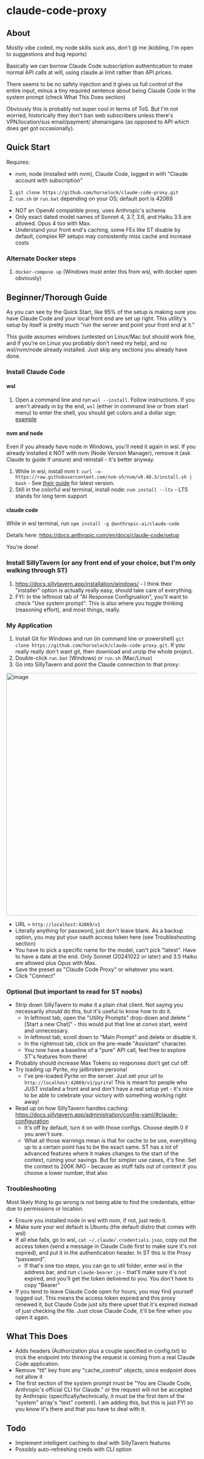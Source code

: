# claude-code-proxy
## About

Mostly vibe coded, my node skills suck ass, don't @ me (kidding, I'm open to suggestions and bug reports)

Basically we can borrow Claude Code subscription authentication to make normal API calls at will, using claude.ai limit rather than API prices.

There seems to be no safety injection and it gives us full control of the entire input, minus a tiny required sentence about being Claude Code in the system prompt (check What This Does section)

Obviously this is probably not super cool in terms of ToS. But I'm not worried, historically they don't ban web subscribers unless there's VPN/location/sus email/payment/ shenanigans (as opposed to API which does get got occasionally).

## Quick Start
Requires: 
- nvm, node (installed with nvm), Claude Code, logged in with "Claude account with subscription"
1. `git clone https://github.com/horselock/claude-code-proxy.git`
2. `run.sh` or `run.bat` depending on your OS; default port is 42069

- NOT an OpenAI compatible proxy, uses Anthropic's schema 
- Only exact dated model names of Sonnet 4, 3.7, 3.6, and Haiku 3.5 are allowed. Opus 4 too with Max.
- Understand your front end's caching, some FEs like ST disable by default, complex RP setups may consistently miss cache and increase costs

### Alternate Docker steps
1. `docker-compose up` (Windows must enter this from wsl, with docker open obviously)

## Beginner/Thorough Guide
As you can see by the Quick Start, like 95% of the setup is making sure you have Claude Code and your local front end are set up right. This utility's setup by itself is pretty much "run the server and point your front end at it." 

This guide assumes windows (untested on Linux/Mac but should work fine, and if you're on Linux you probably don't need my help), and no wsl/nvm/node already installed. Just skip any sections you already have done.

### Install Claude Code 

#### wsl
1. Open a command line and run `wsl --install`. Follow instructions. If you aren't already in by the end, `wsl` (either in command line or from start menu) to enter the shell, you should get colors and a dollar sign: [example](https://www.jeremymorgan.com/images/customize-wsl-terminal/customize-wsl-terminal-01.jpg)

#### nvm and node
Even if you already have node in Windows, you'll need it again in wsl. If you already installed it NOT with nvm (Node Version Manager), remove it (ask Claude to guide if unsure) and reinstall - it's better anyway.

1. While in wsl, install nvm t: `curl -o- https://raw.githubusercontent.com/nvm-sh/nvm/v0.40.3/install.sh | bash` - See [their guide](https://github.com/nvm-sh/nvm?tab=readme-ov-file#install--update-script) for latest version.
2. Still in the colorful wsl terminal, install node: `nvm install --lts` - LTS stands for long term support

#### claude code
While in wsl terminal, run `npm install -g @anthropic-ai/claude-code`

Details here: https://docs.anthropic.com/en/docs/claude-code/setup

You're done!

### Install SillyTavern (or any front end of your choice, but I'm only walking through ST)
1. https://docs.sillytavern.app/installation/windows/ - I think their "installer" option is actually really easy, should take care of everything.
2. FYI: In the leftmost tab of "AI Response Configruation", you'll want to check "Use system prompt". This is also where you toggle thinking (reasoning effort), and most things, really.

### My Application
1. Install Git for Windows and run (in command line or powershell) `git clone https://github.com/horselock/claude-code-proxy.git`. If you really really don't want git, then download and unzip the whole project.
2. Double-click `run.bat` (Windows) or `run.sh` (Mac/Linux)
3. Go into SillyTavern and point the Claude connection to that proxy:

<img width="638" alt="image" src="https://github.com/user-attachments/assets/3b94e5c4-d52d-4ee8-8d26-675ba667f7a8" />

- URL = `http://localhost:42069/v1`
- Literally anything for password, just don't leave blank. As a backup option, you may put your oauth access token here (see Troubleshooting section)
- You have to pick a specific name for the model, can't pick "latest". Have to have a date at the end. Only Sonnet (20241022 or later) and 3.5 Haiku are allowed plus Opus with Max. 
- Save the preset as "Claude Code Proxy" or whatever you want.
- Click "Connect"

### Optional (but important to read for ST noobs)
- Strip down SillyTavern to make it a plain chat client. Not saying you necessarily *should* do this, but it's useful to know how to do it.
  - In leftmost tab, open the "Utility Prompts" drop-down and delete "[Start a new Chat]" - this would put that line at convo start, weird and unnecessary.
  - In leftmost tab, scroll down to "Main Prompt" and delete or disable it.
  - In the rightmost tab, click on the pre-made "Assistant" character.
  - You now have a baseline of a "pure" API call, feel free to explore ST's features from there!
- Probably should increase Max Tokens so responses don't get cut off.
- Try loading up Pyrite, my jailbroken persona!
  - I've pre-loaded Pyrite on the server. Just set your url to `http://localhost:42069/v1/pyrite`! This is meant for people who JUST installed a front and and don't have a real setup yet - it's nice to be able to celebrate your victory with something working right away!
- Read up on how SillyTavern handles caching: https://docs.sillytavern.app/administration/config-yaml/#claude-configuration
  - It's off by default, turn it on with those configs. Choose depth 0 if you aren't sure.
  - What all those warnings mean is that for cache to be use, everything up to a certain point has to be the exact same. ST has a lot of advanced features where it makes changes to the start of the context, ruining your savings. But for simpler use cases, it's fine. Set the context to 200K IMO - because as stuff falls out of context if you choose a lower number, that also 

### Troubleshooting
Most likely thing to go wrong is not being able to find the credentials, either due to permissions or location.
- Ensure you installed node in wsl with nvm, if not, just redo it.
- Make sure your wsl default is Ubuntu (the default distro that comes with wsl)
- If all else fails, go to wsl, `cat ~/.claude/.credentials.json`, copy out the access token (send a message in Claude Code first to make sure it's not expired), and put it in the authentication header. In ST this is the Proxy "password". 
  - If that's one too steps, you can go to util folder, enter wsl in the address bar, and run `claude-bearer.js` - that'll make sure it's not expired, and you'll get the token delivered to you. You don't have to copy "Bearer"
- If you tend to leave Claude Code open for hours, you may find yourself logged out. This means the access token expired and this proxy renewed it, but  Claude Code just sits there upset that it's expired instead of just checking the file. Just close Claude Code, it'll be fine when you open it again.

## What This Does
- Adds headers (Authorization plus a couple specified in config.txt) to trick the endpoint into thinking the request is coming from a real Claude Code application.
- Remove "ttl" key from any "cache_control" objects, since endpoint does not allow it
- The first section of the system prompt must be "You are Claude Code, Anthropic's official CLI for Claude." or the request will not be accepted by Anthropic (specifically/technically, it must be the first item of the "system" array's "text" content). I am adding this, but this is just FYI so you know it's there and that you have to deal with it.

## Todo
- Implement intelligent caching to deal with SillyTavern features
- Possibly auto-refreshing creds with CLI option
